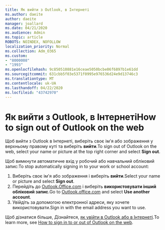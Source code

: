 ```yaml
---
title: Як вийти з Outlook, в Інтернеті
ms.author: daeite
author: daeite
manager: joallard
ms.date: 04/21/2020
ms.audience: Admin
ms.topic: article
ROBOTS: NOINDEX, NOFOLLOW
localization_priority: Normal
ms.collection: Adm_O365
ms.custom:
- "8000008"
- "1993"
ms.openlocfilehash: 9c850510881e16ceae5050bcbe06f6897b1e61dd
ms.sourcegitcommit: 631cbb5f03e5371f0995e976536d24e9d13746c3
ms.translationtype: MT
ms.contentlocale: uk-UA
ms.lasthandoff: 04/22/2020
ms.locfileid: "43742970"
---
```

# <a name="how-to-sign-out-of-outlook-on-the-web"></a><span data-ttu-id="033f1-102">Як вийти з Outlook, в Інтернеті</span><span class="sxs-lookup"><span data-stu-id="033f1-102">How to sign out of Outlook on the web</span></span>

<span data-ttu-id="033f1-103">Щоб вийти з Outlook в Інтернеті, виберіть своє ім'я або зображення у верхньому правому куті та виберіть **вийти**.</span><span class="sxs-lookup"><span data-stu-id="033f1-103">To sign out of Outlook on the web, select your name or picture at the top right corner and select **Sign out**.</span></span>

<span data-ttu-id="033f1-104">Щоб вимкнути автоматичне вхід у робочий або навчальний обліковий запис:</span><span class="sxs-lookup"><span data-stu-id="033f1-104">To stop automatically signing in to your work or school account:</span></span>

1. <span data-ttu-id="033f1-105">Виберіть своє ім'я або зображення і виберіть **вийти**.</span><span class="sxs-lookup"><span data-stu-id="033f1-105">Select your name or picture and select **Sign out**.</span></span>
1. <span data-ttu-id="033f1-106">Перейдіть до [Outlook.Office.com](https://outlook.office.com/) і виберіть **використовувати інший обліковий запис**.</span><span class="sxs-lookup"><span data-stu-id="033f1-106">Go to [Outlook.office.com](https://outlook.office.com/) and select **Use another account**.</span></span>
1. <span data-ttu-id="033f1-107">Увійдіть за допомогою електронної адреси, яку хочете використовувати.</span><span class="sxs-lookup"><span data-stu-id="033f1-107">Sign in with the email address you want to use.</span></span>

<span data-ttu-id="033f1-108">Щоб дізнатися більше, Дізнайтеся, [як увійти в Outlook або в Інтернеті](https://support.office.com/article/763fab4d-0138-4814-b450-37fc286bcb79).</span><span class="sxs-lookup"><span data-stu-id="033f1-108">To learn more, see [How to sign in to or out of Outlook on the web](https://support.office.com/article/763fab4d-0138-4814-b450-37fc286bcb79).</span></span>